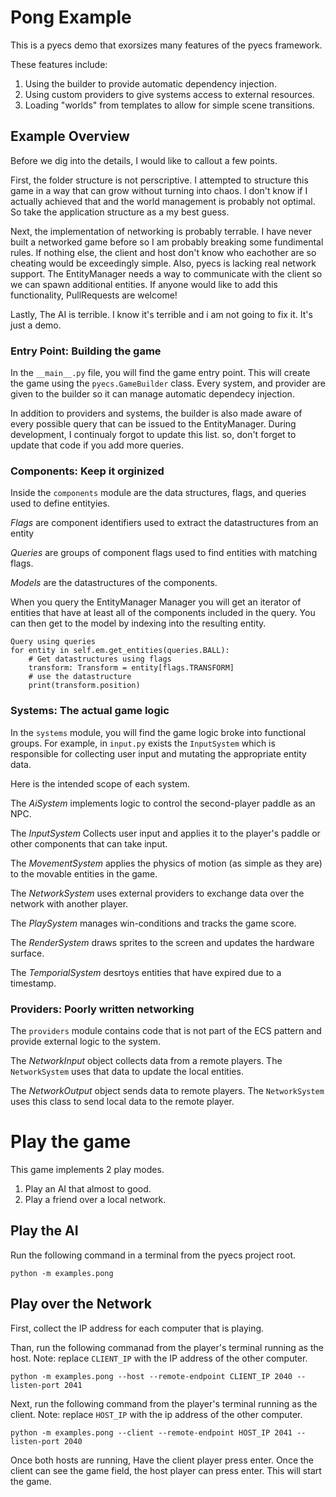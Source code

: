 # Pong Example

This is a pyecs demo that exorsizes many features of the pyecs framework.

These features include:

1. Using the builder to provide automatic dependency injection.
2. Using custom providers to give systems access to external resources.
3. Loading "worlds" from templates to allow for simple scene transitions.

## Example Overview

Before we dig into the details, I would like to callout a few points.

First, the folder structure is not perscriptive. I attempted to structure this game in a way that
can grow without turning into chaos. I don't know if I actually achieved that and the world
management is probably not optimal.  So take the application structure as a my best guess. 

Next, the implementation of networking is probably terrable. I have never built a networked
game before so I am probably breaking some fundimental rules. If nothing else, the client
and host don't know who eachother are so cheating would be exceedingly simple. Also, pyecs
is lacking real network support.  The EntityManager needs a way to communicate with the client
so we can spawn additional entities.  If anyone would like to add this functionality, PullRequests
are welcome!

Lastly, The AI is terrible.  I know it's terrible and i am not going to fix it.  It's just a demo.


### Entry Point: Building the game

In the `__main__.py` file, you will find the game entry point. This will create the game using
the `pyecs.GameBuilder` class. Every system, and provider are given to the builder so it can
manage automatic dependecy injection.

In addition to providers and systems, the builder is also made aware of every possible query that
can be issued to the EntityManager. During development, I continualy forgot to update this list. so,
don't forget to update that code if you add more queries.

### Components: Keep it orginized

Inside the `components` module are the data structures, flags, and queries used to define
entityies.

*Flags* are component identifiers used to extract the datastructures from an entity

*Queries* are groups of component flags used to find entities with matching flags.

*Models* are the datastructures of the components.

When you query the EntityManager Manager you will get an iterator of entities that have
at least all of the components included in the query. You can then get to the model by
indexing into the resulting entity.

```
Query using queries
for entity in self.em.get_entities(queries.BALL):
    # Get datastructures using flags
    transform: Transform = entity[flags.TRANSFORM]
    # use the datastructure
    print(transform.position)
```

### Systems: The actual game logic

In the `systems` module, you will find the game logic broke into functional groups. For
example, in `input.py` exists the `InputSystem` which is responsible for collecting user
input and mutating the appropriate entity data.

Here is the intended scope of each system.

The *AiSystem* implements logic to control the second-player paddle as an NPC.

The *InputSystem* Collects user input and applies it to the player's paddle or other
components that can take input.

The *MovementSystem* applies the physics of motion (as simple as they are) to the movable
entities in the game.

The *NetworkSystem* uses external providers to exchange data over the network with another player.

The *PlaySystem* manages win-conditions and tracks the game score.

The *RenderSystem* draws sprites to the screen and updates the hardware surface.

The *TemporialSystem* desrtoys entities that have expired due to a timestamp.

### Providers: Poorly written networking

The `providers` module contains code that is not part of the ECS pattern and provide external
logic to the system.

The *NetworkInput* object collects data from a remote players. The `NetworkSystem` uses that
data to update the local entities.

The *NetworkOutput* object sends data to remote players. The `NetworkSystem` uses this class
to send local data to the remote player.

# Play the game

This game implements 2 play modes.

1. Play an AI that almost to good.
2. Play a friend over a local network.

## Play the AI

Run the following command in a terminal from the pyecs project root.

```
python -m examples.pong
```

## Play over the Network

First, collect the IP address for each computer that is playing.

Than, run the following commanad from the player's terminal running as the host. Note: replace
`CLIENT_IP` with the IP address of the other computer.

```
python -m examples.pong --host --remote-endpoint CLIENT_IP 2040 --listen-port 2041
```

Next, run the following command from the player's terminal running as the client. Note: replace
`HOST_IP` with the ip address of the other computer.

```
python -m examples.pong --client --remote-endpoint HOST_IP 2041 --listen-port 2040
```

Once both hosts are running, Have the client player press enter.  Once the client can see the game
field, the host player can press enter. This will start the game.

